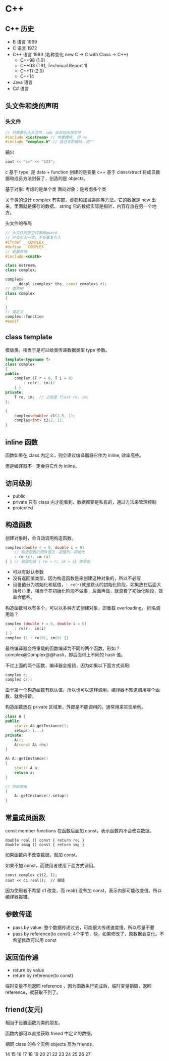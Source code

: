 # C++

## C++ 历史

- B 语言 1969
- C 语言 1972
- C++ 语言 1983 (名称变化 new C -> C with Class -> C++)
    - C++98 (1.0)
    - C++03 (TR1, Technical Report 1)
    - C++11 (2.0)
    - C++14
- Java 语言
- C# 语言

## 头文件和类的声明

### 头文件

```cpp
// 只需要引入头文件，ide 会自动去找文件
#include <iostream> // 内置模块, 用 <>
#include "complex.h" // 自己写的模块，用""
```

输出

```cpp
cout << "i=" << "123";
```

c 基于 type, 是 data + function 创建的是变量
c++ 基于 class/struct 将成员数据和成员方法封装了，创造的是 objects。

基于对象: 考虑的是单个类
面向对象：是考虑多个类

关于类的设计
complex 有实部、虚部和加减乘除等方法。它的数据是 new 出来，里面就是保存的数据。
string 它的数据实际是指针，内容存放在另一个地方。

头文件的布局

```cpp
// 头文件的防卫式声明guard
// 只会引入一次，不会重复引入
#ifndef __COMPLEX__
#define __COMPLEX__
// 前置声明
#include <cmath>

class ostream;
class complex;

complex&
    __doapl (complex* ths, const complex& r);
// 类声明
class complex 
{

}
// 类定义
complex::function
#endif
```

## class template

模版类。相当于是可以给类传递数据类型 type 参数。

```cpp
template<typename T>
class complex
{
public:
    complex (T r = 0, T i = 0)
        : re(r), im(i)
    { }
private:
    T re, im;  // 之前是 float re, im;
};

{
    complex<double> c1(2.5, 1);
    complex<int> c2(2, 1);
}
```

## inline 函数

函数如果在 class 内定义，则会建议编译器将它作为 inline, 效率高些。

但是编译器不一定会将它作为 inline。

## 访问级别

- public
- private 只有 class 内才能看到，数据都要是私有的，通过方法来管理控制
- protected

## 构造函数

创建对象时，会自动调用构造函数。

```cpp
complex(double r = 0, double i = 0)
    // 构造函数的特殊语法：初值列，初始化
    : re (r), im (i)   
{ } // 赋值阶段 { re = r; im = i} 效率低
```

- 可以有默认参数
- 没有返回值类型，因为构造函数是来创建这种对象的，所以不必写
- 设置值分为初始化和赋值，`: re(r)`就是默认的初始化阶段，如果放在后面大括号`{}`里，相当于在初始化阶段不做事，后面再做，就浪费了初始化阶段，效率会低些。

构造函数可以有多个，可以以多种方式创建对象，即重载 overloading。
同名调用谁？

```cpp
complex (double r = 0, double i = 0) 
    : re(r), im(i) 
{ }
complex () : re(0), im(0) {}
```
最终编译器会将重载的函数编译为不同的两个函数，形如 ?complex@Complex@@hash，即后面带上不同的 hash 值。

不过上面的两个函数，编译器会报错，因为如果以下面方式调用:

```cpp
complex c;  
complex c();
```

由于第一个构造函数有默认值，所以也可以这样调用，编译器不知道调用哪个函数，就会报错。

构造函数放在 private 区域里，外部是不能调用的。通常用来实现单例。

```cpp
class A {
public:
    static A& getInstance();
    setup() {...}
private:
    A();
    A(const A& rhs)
}

A& A::getInstance()
{
    static A a;
    return a;
}

// 外部使用
{
    A::getInstance().setup()
}
```

## 常量成员函数

const member functions 在函数后面加 const，表示函数内不会改变数据。

```
double real () const { return re; }
double imag () const { return im; }
```

如果函数内不改变数据，就加 const。

如果不加 const，而使用者使用下面方式调用。

```
const complex c1(2, 1);
cout << c1.real();  // 报错
```

因为使用者不希望 c1 改变，而 real() 没有加 const，表示内部可能改变值。所以编译器报错。

## 参数传递

- pass by value: 整个数据传递过去，可能很大传递速度慢，所以尽量不要
- pass by reference(to const): 4个字节，快，如果修改了，原数据会变化。不希望修改可以用 const 

## 返回值传递

- return by value
- return by reference(to const)

临时变量不能返回 reference ，因为函数执行完成后，临时变量销毁，返回 reference，就获取不到了。

## friend(友元)

相当于设置函数为类的朋友。

函数内部可以直接获取 friend 中定义的数据。

相同 class 的各个实例 objects 互为 friends。


14 15 16 17 18 19 20
21 22 23 24 25 26 27
